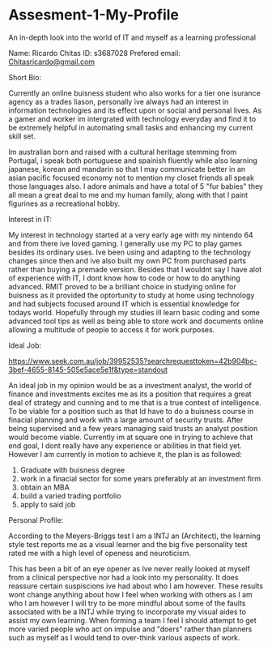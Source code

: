 # Assesment-1-My-Profile
An in-depth look into the world of IT and myself as a learning professional

Name: Ricardo Chitas 
ID: s3687028
Prefered email: Chitasricardo@gmail.com

Short Bio: 

Currently an online buisness student who also works for a tier one isurance agency as a trades liason, personally ive always had an interest in information technologies and its effect upon or social and personal lives. As a gamer and worker im intergrated with technology everyday and find it to be extremely helpful in automating small tasks and enhancing my current skill set.

Im australian born and raised with a cultural heritage stemming from Portugal, i speak both portuguese and spainish fluently while also learning japanese, korean and mandarin so that I may communicate better in an asian pacific focused economy not to mention my closet friends all speak those languages also. I adore animals and have a total of 5 "fur babies" they all mean a great deal to me and my human family, along with that I paint figurines as a recreational hobby.

Interest in IT: 

My interest in technology started at a very early age with my nintendo 64 and from there ive loved gaming. I generally use my PC to play games besides its ordinary uses. Ive been using and adapting to the technology changes since then and ive also built my own PC from purchased parts rather than buying a premade version. Besides that I wouldnt say I have alot of experience with IT, I dont know how to code or how to do anything advanced. RMIT proved to be a brilliant choice in studying online for buisness as it provided the optortunity to study at home using technology and had subjects focused around IT which is essential knowledge for todays world. Hopefully through my studies ill learn basic coding and some advanced tool tips as well as being able to store work and documents online allowing a multitude of people to access it for work purposes. 

Ideal Job: 

https://www.seek.com.au/job/39952535?searchrequesttoken=42b904bc-3bef-4655-8145-505e5ace5e1f&type=standout

An ideal job in my opinion would be as a investment analyst, the world of finance and investments excites me as its a position that requires a great deal of strategy and cunning and to me that is a true contest of intelligence. To be viable for a position such as that Id have to do a buisness course in finacial planning and work with a large amount of security trusts. After being supervised and a few years managing said trusts an analyst position would become viable. Currently im at square one in trying to achieve that end goal, I dont really have any experience or abilities in that field yet. However I am currently in motion to achieve it, the plan is as followed:

1. Graduate with buisness degree
2. work in a finacial sector for some years preferably at an investment firm
3. obtain an MBA
4. build a varied trading portfolio
5. apply to said job

Personal Profile:

According to the Meyers-Briggs test I am a INTJ an (Architect), the learning style test reports me as a visual learner and the big five personality test rated me with a high level of openess and neuroticism.

This has been a bit of an eye opener as Ive never really looked at myself from a clinical perspective nor had a look into my personality. It does reassure certain suspiscions ive had about who I am however. These results wont change anything about how I feel when working with others as I am who I am however I will try to be more mindful about some of the faults associated with be a INTJ while trying to incorporate my visual aides to assist my own learning. When forming a team I feel I should attempt to get more varied people who act on impulse and "doers" rather than planners such as myself as I would tend to over-think various aspects of work.

